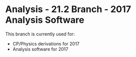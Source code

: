 Analysis - 21.2 Branch - 2017 Analysis Software
===============================================

This branch is currently used for:
  - CP/Physics derivations for 2017
  - Analysis software for 2017
